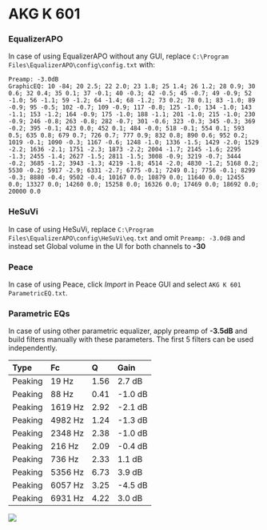 # AKG K 601

### EqualizerAPO
In case of using EqualizerAPO without any GUI, replace `C:\Program Files\EqualizerAPO\config\config.txt`
with:
```
Preamp: -3.0dB
GraphicEQ: 10 -84; 20 2.5; 22 2.0; 23 1.8; 25 1.4; 26 1.2; 28 0.9; 30 0.6; 32 0.4; 35 0.1; 37 -0.1; 40 -0.3; 42 -0.5; 45 -0.7; 49 -0.9; 52 -1.0; 56 -1.1; 59 -1.2; 64 -1.4; 68 -1.2; 73 0.2; 78 0.1; 83 -1.0; 89 -0.9; 95 -0.5; 102 -0.7; 109 -0.9; 117 -0.8; 125 -1.0; 134 -1.0; 143 -1.1; 153 -1.2; 164 -0.9; 175 -1.0; 188 -1.1; 201 -1.0; 215 -1.0; 230 -0.9; 246 -0.8; 263 -0.8; 282 -0.7; 301 -0.6; 323 -0.3; 345 -0.3; 369 -0.2; 395 -0.1; 423 0.0; 452 0.1; 484 -0.0; 518 -0.1; 554 0.1; 593 0.5; 635 0.8; 679 0.7; 726 0.7; 777 0.9; 832 0.8; 890 0.6; 952 0.2; 1019 -0.1; 1090 -0.3; 1167 -0.6; 1248 -1.0; 1336 -1.5; 1429 -2.0; 1529 -2.2; 1636 -2.1; 1751 -2.3; 1873 -2.2; 2004 -1.7; 2145 -1.6; 2295 -1.3; 2455 -1.4; 2627 -1.5; 2811 -1.5; 3008 -0.9; 3219 -0.7; 3444 -0.2; 3685 -1.2; 3943 -1.3; 4219 -1.8; 4514 -2.0; 4830 -1.2; 5168 0.2; 5530 -0.2; 5917 -2.9; 6331 -2.7; 6775 -0.1; 7249 0.1; 7756 -0.1; 8299 -0.3; 8880 -0.4; 9502 -0.4; 10167 0.0; 10879 0.0; 11640 0.0; 12455 0.0; 13327 0.0; 14260 0.0; 15258 0.0; 16326 0.0; 17469 0.0; 18692 0.0; 20000 0.0
```

### HeSuVi
In case of using HeSuVi, replace `C:\Program Files\EqualizerAPO\config\HeSuVi\eq.txt` and omit `Preamp:
-3.0dB` and instead set Global volume in the UI for both channels to **-30**

### Peace
In case of using Peace, click *Import* in Peace GUI and select `AKG K 601 ParametricEQ.txt`.

### Parametric EQs
In case of using other parametric equalizer, apply preamp of **-3.5dB** and build filters manually with
these parameters. The first 5 filters can be used independently.

| Type    | Fc      |    Q | Gain    |
|:--------|:--------|:-----|:--------|
| Peaking | 19 Hz   | 1.56 | 2.7 dB  |
| Peaking | 88 Hz   | 0.41 | -1.0 dB |
| Peaking | 1619 Hz | 2.92 | -2.1 dB |
| Peaking | 4982 Hz | 1.24 | -1.3 dB |
| Peaking | 2348 Hz | 2.38 | -1.0 dB |
| Peaking | 216 Hz  | 2.09 | -0.4 dB |
| Peaking | 736 Hz  | 2.33 | 1.1 dB  |
| Peaking | 5356 Hz | 6.73 | 3.9 dB  |
| Peaking | 6057 Hz | 3.25 | -4.5 dB |
| Peaking | 6931 Hz | 4.22 | 3.0 dB  |

![](https://raw.githubusercontent.com/jaakkopasanen/AutoEq/master/results/headphonecom/sbaf-serious/AKG%20K%20601/AKG%20K%20601.png)